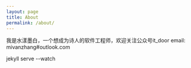 ```yaml
---
layout: page
title: About
permalink: /about/
---
```

我是水漾墨白，一个想成为诗人的软件工程师，欢迎关注公众号it_door 
email: mivanzhang#outlook.com


<!-- 
This is the base Jekyll theme. You can find out more info about customizing your Jekyll theme, as well as basic Jekyll usage documentation at [jekyllrb.com](https://jekyllrb.com/)

You can find the source code for the Jekyll new theme at:
{% include icon-github.html username="jekyll" %} /
[minima](https://github.com/jekyll/minima)

You can find the source code for Jekyll at
{% include icon-github.html username="jekyll" %} /
[jekyll](https://github.com/jekyll/jekyll) -->


jekyll serve --watch